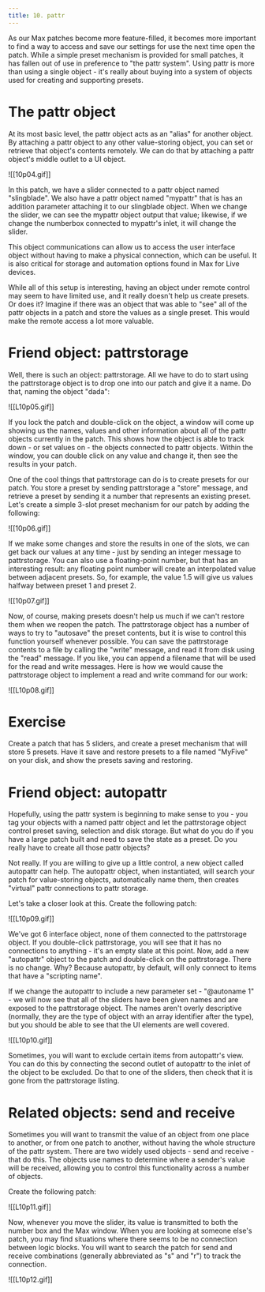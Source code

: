 ```yaml
---
title: 10. pattr
---
```

As our Max patches become more feature-filled, it becomes more important to find a way to access and save our settings for use the next time open the patch. While a simple preset mechanism is provided for small patches, it has fallen out of use in preference to "the pattr system". Using pattr is more than using a single object - it's really about buying into a system of objects used for creating and supporting presets.

# The pattr object

At its most basic level, the pattr object acts as an "alias" for another object. By attaching a pattr object to any other value-storing object, you can set or retrieve that object's contents remotely. We can do that by attaching a pattr object's middle outlet to a UI object.

![[10p04.gif]]

In this patch, we have a slider connected to a pattr object named "slingblade". We also have a pattr object named "mypattr" that is has an addition parameter attaching it to our slingblade object. When we change the slider, we can see the mypattr object output that value; likewise, if we change the numberbox connected to mypattr's inlet, it will change the slider.

This object communications can allow us to access the user interface object without having to make a physical connection, which can be useful. It is also critical for storage and automation options found in Max for Live devices.

While all of this setup is interesting, having an object under remote control may seem to have limited use, and it really doesn't help us create presets. Or does it? Imagine if there was an object that was able to "see" all of the pattr objects in a patch and store the values as a single preset. This would make the remote access a lot more valuable.

# Friend object: pattrstorage

Well, there is such an object: pattrstorage. All we have to do to start using the pattrstorage object is to drop one into our patch and give it a name. Do that, naming the object "dada":

![[L10p05.gif]]

If you lock the patch and double-click on the object, a window will come up showing us the names, values and other information about all of the pattr objects currently in the patch. This shows how the object is able to track down - or set values on - the objects connected to pattr objects. Within the window, you can double click on any value and change it, then see the results in your patch.

One of the cool things that pattrstorage can do is to create presets for our patch. You store a preset by sending pattrstorage a "store" message, and retrieve a preset by sending it a number that represents an existing preset. Let's create a simple 3-slot preset mechanism for our patch by adding the following:

![[10p06.gif]]

If we make some changes and store the results in one of the slots, we can get back our values at any time - just by sending an integer message to pattrstorage. You can also use a floating-point number, but that has an interesting result: any floating point number will create an interpolated value between adjacent presets. So, for example, the value 1.5 will give us values halfway between preset 1 and preset 2.

![[10p07.gif]]

Now, of course, making presets doesn't help us much if we can't restore them when we reopen the patch. The pattrstorage object has a number of ways to try to "autosave" the preset contents, but it is wise to control this function yourself whenever possible. You can save the pattrstorage contents to a file by calling the "write" message, and read it from disk using the "read" message. If you like, you can append a filename that will be used for the read and write messages. Here is how we would cause the pattrstorage object to implement a read and write command for our work:

![[L10p08.gif]]

# Exercise

Create a patch that has 5 sliders, and create a preset mechanism that will store 5 presets. Have it save and restore presets to a file named "MyFive" on your disk, and show the presets saving and restoring.

# Friend object: autopattr

Hopefully, using the pattr system is beginning to make sense to you - you tag your objects with a named pattr object and let the pattrstorage object control preset saving, selection and disk storage. But what do you do if you have a large patch built and need to save the state as a preset. Do you really have to create all those pattr objects?

Not really. If you are willing to give up a little control, a new object called autopattr can help. The autopattr object, when instantiated, will search your patch for value-storing objects, automatically name them, then creates "virtual" pattr connections to pattr storage.

Let's take a closer look at this. Create the following patch:

![[L10p09.gif]]

We've got 6 interface object, none of them connected to the pattrstorage object. If you double-click pattrstorage, you will see that it has no connections to anything - it's an empty slate at this point. Now, add a new "autopattr" object to the patch and double-click on the pattrstorage. There is no change. Why? Because autopattr, by default, will only connect to items that have a "scripting name".

If we change the autopattr to include a new parameter set - "@autoname 1" - we will now see that all of the sliders have been given names and are exposed to the pattrstorage object. The names aren't overly descriptive (normally, they are the type of object with an array identifier after the type), but you should be able to see that the UI elements are well covered.

![[L10p10.gif]]

Sometimes, you will want to exclude certain items from autopattr's view. You can do this by connecting the second outlet of autopattr to the inlet of the object to be excluded. Do that to one of the sliders, then check that it is gone from the pattrstorage listing.

# Related objects: send and receive

Sometimes you will want to transmit the value of an object from one place to another, or from one patch to another, without having the whole structure of the pattr system. There are two widely used objects - send and receive - that do this. The objects use names to determine where a sender's value will be received, allowing you to control this functionality across a number of objects.

Create the following patch:

![[L10p11.gif]]

Now, whenever you move the slider, its value is transmitted to both the number box and the Max window. When you are looking at someone else's patch, you may find situations where there seems to be no connection between logic blocks. You will want to search the patch for send and receive combinations (generally abbreviated as "s" and "r") to track the connection.

![[L10p12.gif]]